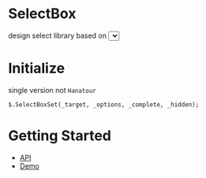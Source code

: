 SelectBox
==========
design select library based on <select> tag

# Initialize
single version not `Hanatour`
```
$.SelectBoxSet(_target, _options, _complete, _hidden);
```
# Getting Started
* [API](http://ddoeng.dothome.co.kr/framework/wddo/out/module-Hanatour_components_selectbox.html)
* [Demo](http://ddoeng.dothome.co.kr/framework/wddo/out/tutorial-Hanatour.components.selectbox.html)
